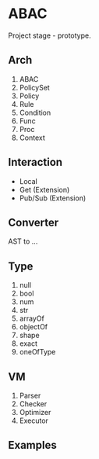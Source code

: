 # ABAC
Project stage - prototype.

## Arch
1. ABAC
2. PolicySet
3. Policy
4. Rule
5. Condition
6. Func
7. Proc
8. Context

## Interaction
- Local
- Get (Extension)
- Pub/Sub (Extension)

## Converter
AST to ...

## Type
1. null
2. bool
3. num
4. str
5. arrayOf
6. objectOf
7. shape
8. exact
9. oneOfType

## VM
1. Parser
2. Checker
3. Optimizer
4. Executor

## Examples
